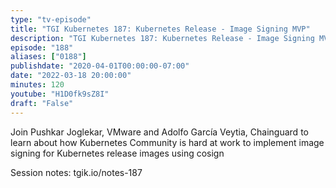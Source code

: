 ```yaml
---
type: "tv-episode"
title: "TGI Kubernetes 187: Kubernetes Release - Image Signing MVP"
description: "TGI Kubernetes 187: Kubernetes Release - Image Signing MVP"
episode: "188"
aliases: ["0188"]
publishdate: "2020-04-01T00:00:00-07:00"
date: "2022-03-18 20:00:00"
minutes: 120
youtube: "H1D0fk9sZ8I"
draft: "False"
---
```


Join Pushkar Joglekar, VMware and Adolfo García Veytia, Chainguard to learn about how Kubernetes Community is hard at work to implement image signing for Kubernetes release images using cosign

Session notes: tgik.io/notes-187